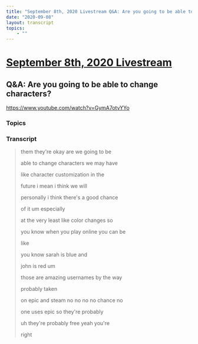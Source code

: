 ```yaml
---
title: "September 8th, 2020 Livestream Q&A: Are you going to be able to change characters?"
date: "2020-09-08"
layout: transcript
topics:
    - ""
---
```

# [September 8th, 2020 Livestream](../2020-09-08.md)
## Q&A: Are you going to be able to change characters?
https://www.youtube.com/watch?v=GymA7otvYYo

### Topics


### Transcript

> them they're okay are we going to be
>
> able to change characters we may have
>
> like character customization in the
>
> future i mean i think we will
>
> personally i think there's a good chance
>
> of it um especially
>
> at the very least like color changes so
>
> you know when you play online you can be
>
> like
>
> you know sarah is blue and
>
> john is red um
>
> those are amazing usernames by the way
>
> probably taken
>
> on epic and steam no no no no chance no
>
> one uses epic so they're probably
>
> uh they're probably free yeah you're
>
> right
>
